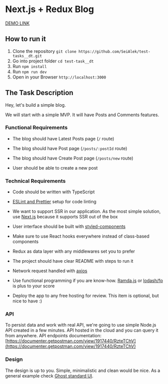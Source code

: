 # Next.js + Redux Blog

[DEMO LINK](https://test-blog-theta.now.sh/)

## How  to run it

 1. Clone the repository `git clone https://github.com/SeiAlek/test-tasks__dt.git`
 2. Go into project folder `cd test-task__dt`
 3. Run `npm install`
 4. Run `npm run dev` 
 5. Open in your Browser `http://localhost:3000`



## The Task Description

Hey, let's build a simple blog.

We will start with a simple MVP. It will have Posts and Comments features.

  

### **Functional Requirements**

  

- The blog should have Latest Posts page (`/` route)

- The blog should have Post page (`/posts/:postId` route)

- The blog should have Create Post page (`/posts/new` route)

- User should be able to create a new post

  

### **Technical Requirements**

  

- Code should be written with TypeScript

-  [ESLint and Prettier](https://dev.to/robertcoopercode/using-eslint-and-prettier-in-a-typescript-project-53jb) setup for code linting

- We want to support SSR in our application. As the most simple solution, use [Next.js](https://nextjs.org/) because it supports SSR out of the box

- User interface should be built with [styled-components](https://www.styled-components.com/)

- Make sure to use React hooks everywhere instead of class-based components

- Redux as data layer with any middlewares set you to prefer

- The project should have clear README with steps to run it

- Network request handled with [axios](https://github.com/axios/axios)

- Use functional programming if you are know-how. [Ramda.js](http://ramdajs.com/) or [lodash/fp](https://github.com/lodash/lodash/wiki/FP-Guide) is plus to your score

- Deploy the app to any free hosting for review. This item is optional, but nice to have :)

  

### **API**

  

To persist data and work with real API, we're going to use simple Node.js API created in a few minutes. API hosted in the cloud and you can query it from anywhere. API endpoints documentation: [https://documenter.getpostman.com/view/1917440/RzteTChV](https://documenter.getpostman.com/view/1917440/RzteTChV)

  

### **Design**

  

The design is up to you. Simple, minimalistic and clean would be nice. As a general example check [Ghost standard UI](https://blog.ghost.org/).